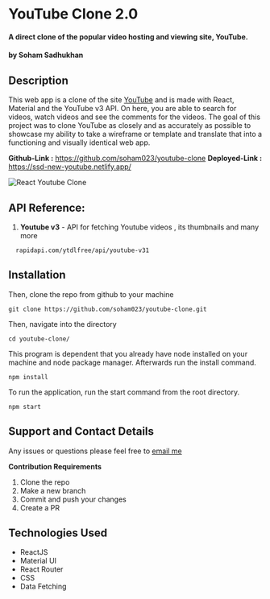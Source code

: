 # YouTube Clone 2.0

#### A direct clone of the popular video hosting and viewing site, YouTube.

#### by Soham Sadhukhan

## Description

This web app is a clone of the site [YouTube](https://www.youtube.com "YouTube Homepage") and is made with React, Material and the YouTube v3 API. On here, you are able to search for videos, watch videos and see the comments for the videos. The goal of this project was to clone YouTube as closely and as accurately as possible to showcase my ability to take a wireframe or template and translate that into a functioning and visually identical web app.

__Github-Link :__ https://github.com/soham023/youtube-clone
__Deployed-Link :__ https://ssd-new-youtube.netlify.app/

![React Youtube Clone]()

## API Reference:

1. __Youtube v3__ - API for fetching Youtube videos , its thumbnails and many more
```http
  rapidapi.com/ytdlfree/api/youtube-v31
```
## Installation
Then, clone the repo from github to your machine

```
git clone https://github.com/soham023/youtube-clone.git
```

Then, navigate into the directory

```
cd youtube-clone/
```

This program is dependent that you already have node installed on your machine and node package manager. Afterwards run the install command.

```
npm install
```
To run the application, run the start command from the root directory.

```
npm start
```

## Support and Contact Details
Any issues or questions please feel free to [email me](mailto:soham.sadhukhan67@gmail.com)

**Contribution Requirements**
1. Clone the repo
2. Make a new branch
3. Commit and push your changes
4. Create a PR

## Technologies Used
* ReactJS
* Material UI
* React Router
* CSS
* Data Fetching
